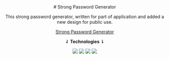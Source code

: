 <div align="center">
  ﻿# Strong Password Generator

  This strong password generator, written for part of application and added a new design for public use.

  [Strong Password Generator](https://parsswordgenerator.mustafakenlic.dev/)
  
  
  **⇃ Technologies ⇂**
  
  ![](https://img.shields.io/badge/HTML5-E34F26?style=for-the-badge&logo=html5&logoColor=white)   ![](https://img.shields.io/badge/CSS3-1572B6?style=for-the-badge&logo=css3&logoColor=white)   ![](https://img.shields.io/badge/JavaScript-F7DF1E?style=for-the-badge&logo=javascript&logoColor=black)   ![](https://img.shields.io/badge/Ecma%20Script-F7DF1E?style=for-the-badge&logo=javascript&logoColor=black)
</div>
